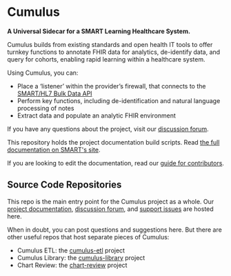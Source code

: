 # Cumulus

**A Universal Sidecar for a SMART Learning Healthcare System.**

Cumulus builds from existing standards and open health IT tools to offer turnkey functions to
annotate FHIR data for analytics, de-identify data, and query for cohorts,
enabling rapid learning within a healthcare system.

Using Cumulus, you can:

* Place a ‘listener’ within the provider’s firewall, that connects to the
  [SMART/HL7 Bulk Data API](https://hl7.org/fhir/uv/bulkdata/)
* Perform key functions, including de-identification and natural language processing of notes
* Extract data and populate an analytic FHIR environment

If you have any questions about the project,
visit our [discussion forum](https://github.com/smart-on-fhir/cumulus/discussions).

This repository holds the project documentation build scripts.
Read [the full documentation on SMART's site](https://docs.smarthealthit.org/cumulus/).

If you are looking to edit the documentation, read our [guide for contributors](CONTRIBUTING.md).

## Source Code Repositories

This repo is the main entry point for the Cumulus project as a whole.
Our [project documentation](https://docs.smarthealthit.org/cumulus/),
[discussion forum](https://github.com/smart-on-fhir/cumulus/discussions),
and [support issues](https://github.com/smart-on-fhir/cumulus/issues)
are hosted here.

When in doubt, you can post questions and suggestions here.
But there are other useful repos that host separate pieces of Cumulus:
- Cumulus ETL: the [cumulus-etl](https://github.com/smart-on-fhir/cumulus-etl) project
- Cumulus Library: the [cumulus-library](https://github.com/smart-on-fhir/cumulus-library) project
- Chart Review: the [chart-review](https://github.com/smart-on-fhir/chart-review) project
